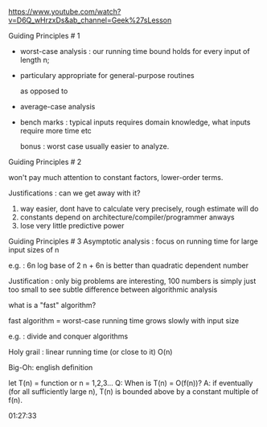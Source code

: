 https://www.youtube.com/watch?v=D6Q_wHrzxDs&ab_channel=Geek%27sLesson

Guiding Principles # 1
- worst-case analysis : our running time bound holds for every input of length n;
- particulary appropriate for general-purpose routines

	as opposed to 
- average-case analysis
- bench marks : typical inputs 
	requires domain knowledge, what inputs require more time etc 
	
	bonus : worst case usually easier to analyze.
	
Guiding Principles # 2

won't pay much  attention to constant factors, lower-order terms. 

Justifications : can we get away with it? 
1. way easier, dont have to calculate very precisely, rough estimate will do 
2. constants depend on architecture/compiler/programmer anways
3. lose very little predictive power 
	

Guiding Principles # 3
Asymptotic analysis : focus on running time for large input sizes of n 

e.g. : 6n log base of 2 n + 6n is better than quadratic dependent number 

Justification : only big problems are interesting, 100 numbers is simply just too small to see 
subtle difference between algorithmic analysis


what is a "fast" algorithm? 

fast algorithm = worst-case running time grows slowly with input size

e.g. : divide and conquer algorithms

Holy grail : linear running time (or close to it) O(n)

Big-Oh: english definition 

let T(n) = function or n = 1,2,3...
Q: When is T(n) = O(f(n))?
A: if eventually (for all sufficiently large n), T(n) is bounded above 
by a constant multiple of f(n).

01:27:33 

















	